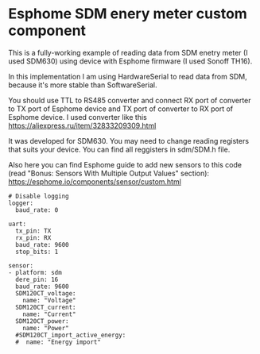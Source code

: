 # Esphome SDM enery meter custom component

This is a fully-working example of reading data from SDM enetry meter (I used SDM630) using device with Esphome firmware (I used Sonoff TH16).

In this implementation I am using HardwareSerial to read data from SDM, because it's more stable than SoftwareSerial.

You should use TTL to RS485 converter and connect RX port of converter to TX port of Esphome device and TX port of converter to RX port of Esphome device. I used converter like this https://aliexpress.ru/item/32833209309.html

It was developed for SDM630. You may need to change reading registers that suits your device. You can find all reggisters in sdm/SDM.h file.

Also here you can find Esphome guide to add new sensors to this code (read "Bonus: Sensors With Multiple Output Values" section): https://esphome.io/components/sensor/custom.html

	# Disable logging
	logger:
	  baud_rate: 0

	uart:
	  tx_pin: TX
	  rx_pin: RX
	  baud_rate: 9600
	  stop_bits: 1

	sensor:
	- platform: sdm
	  dere_pin: 16
	  baud_rate: 9600
	  SDM120CT_voltage:
	    name: "Voltage"
	  SDM120CT_current:
	    name: "Current"
	  SDM120CT_power:
	    name: "Power"
	  #SDM120CT_import_active_energy:
	  #  name: "Energy import"

